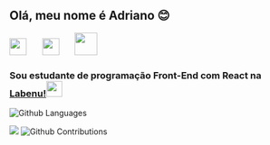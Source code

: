 ## Olá, meu nome é Adriano :blush: 

<a href="https://www.linkedin.com/in/adriano-p-de-araujo-0776ab19b/"><img src="https://64.media.tumblr.com/482803d41ac72337df99a6292b297f80/a4155e539c03dfb6-8b/s75x75_c1/1919ccf70f6db5955fc0d14f121b0a31be32753f.png" width="30"></a>
 &nbsp; &nbsp; &nbsp;
<a href="https://codepen.io/araujo6_6"><img src="https://www.flaticon.com/svg/static/icons/svg/2111/2111351.svg" width="30"></a> &nbsp; &nbsp; &nbsp;
<a href="https://repl.it/@Araujocoding"><img src="https://upload.wikimedia.org/wikipedia/commons/thumb/b/b2/Repl.it_logo.svg/1200px-Repl.it_logo.svg.png" width="40"></a>

### Sou estudante de programação Front-End com React na [Labenu!](https://www.labenu.com.br/)<img src="https://uploads-ssl.webflow.com/5e790d30d198385b09366d8f/5efbb5055f2478ba2bc322d0_icone_gif.gif" width="28">
   
    
![Github Languages](https://github-readme-stats.vercel.app/api/top-langs/?username=Pereira-Araujo&layout=count_private=true&theme=tokyonight)
 
  [![](https://github-readme-stats.vercel.app/api?username=Pereira-Araujo&show_icons=true&theme=tokyonight)](https://github-readme-stats.vercel.app/api?username=Pereira-Araujo&show_icons=true&theme=tokyonight)
![Github Contributions](https://github-readme-streak-stats.herokuapp.com/?user=Pereira-Araujo&hide_border=true&theme=tokyonight)









